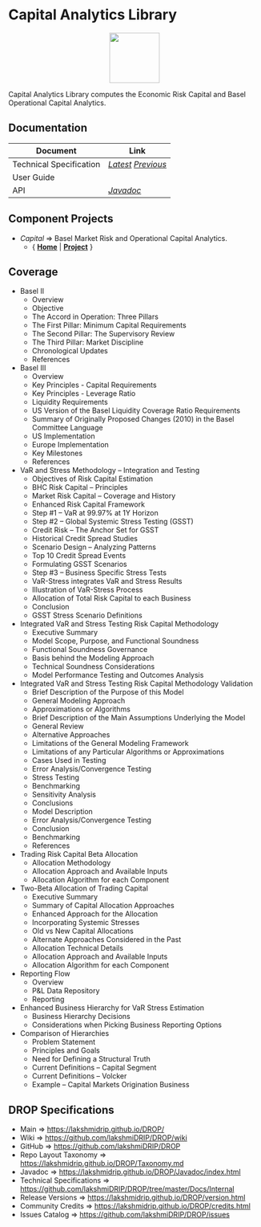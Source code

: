 ﻿
# Capital Analytics Library


<p align="center"><img src="https://github.com/lakshmiDRIP/DROP/blob/master/DRIP_Logo.gif?raw=true" width="100"></p>

Capital Analytics Library computes the Economic Risk Capital and Basel Operational Capital Analytics.


## Documentation

 |        Document         | Link |
 |-------------------------|------|
 | Technical Specification | [*Latest*](https://github.com/lakshmiDRIP/DROP/blob/master/Docs/Internal/CapitalAnalytics/CapitalAnalytics_v4.63.pdf) [*Previous*](https://github.com/lakshmiDRIP/DROP/blob/master/Docs/Internal/CapitalAnalytics) |
 | User Guide              |  |
 | API                     | [*Javadoc*](https://lakshmidrip.github.io/DROP/Javadoc/index.html)|


## Component Projects

 * *Capital* => Basel Market Risk and Operational Capital Analytics.
	* { [**Home**](https://github.com/lakshmiDRIP/DROP/tree/master/src/main/java/org/drip/capital/README.md) | 
	[**Project**](https://github.com/lakshmiDRIP/DROP/issues?q=is%3Aopen+is%3Aissue+label%3Acapital) }


## Coverage

 * Basel II
	* Overview
	* Objective
	* The Accord in Operation: Three Pillars
	* The First Pillar: Minimum Capital Requirements
	* The Second Pillar: The Supervisory Review
	* The Third Pillar: Market Discipline
	* Chronological Updates
	* References
 * Basel III
	* Overview
	* Key Principles - Capital Requirements
	* Key Principles - Leverage Ratio
	* Liquidity Requirements
	* US Version of the Basel Liquidity Coverage Ratio Requirements
	* Summary of Originally Proposed Changes (2010) in the Basel Committee Language
	* US Implementation
	* Europe Implementation
	* Key Milestones
	* References
 * VaR and Stress Methodology – Integration and Testing
	* Objectives of Risk Capital Estimation
	* BHC Risk Capital – Principles
	* Market Risk Capital – Coverage and History
	* Enhanced Risk Capital Framework
	* Step #1 – VaR at 99.97% at 1Y Horizon
	* Step #2 – Global Systemic Stress Testing (GSST)
	* Credit Risk – The Anchor Set for GSST
	* Historical Credit Spread Studies
	* Scenario Design – Analyzing Patterns
	* Top 10 Credit Spread Events
	* Formulating GSST Scenarios
	* Step #3 – Business Specific Stress Tests
	* VaR-Stress integrates VaR and Stress Results
	* Illustration of VaR-Stress Process
	* Allocation of Total Risk Capital to each Business
	* Conclusion
	* GSST Stress Scenario Definitions
 * Integrated VaR and Stress Testing Risk Capital Methodology
	* Executive Summary
	* Model Scope, Purpose, and Functional Soundness
	* Functional Soundness Governance
	* Basis behind the Modeling Approach
	* Technical Soundness Considerations
	* Model Performance Testing and Outcomes Analysis
 * Integrated VaR and Stress Testing Risk Capital Methodology Validation
	* Brief Description of the Purpose of this Model
	* General Modeling Approach
	* Approximations or Algorithms
	* Brief Description of the Main Assumptions Underlying the Model
	* General Review
	* Alternative Approaches
	* Limitations of the General Modeling Framework
	* Limitations of any Particular Algorithms or Approximations
	* Cases Used in Testing
	* Error Analysis/Convergence Testing
	* Stress Testing
	* Benchmarking
	* Sensitivity Analysis
	* Conclusions
	* Model Description
	* Error Analysis/Convergence Testing
	* Conclusion
	* Benchmarking
	* References
 * Trading Risk Capital Beta Allocation
	* Allocation Methodology
	* Allocation Approach and Available Inputs
	* Allocation Algorithm for each Component
 * Two-Beta Allocation of Trading Capital
	* Executive Summary
	* Summary of Capital Allocation Approaches
	* Enhanced Approach for the Allocation
	* Incorporating Systemic Stresses
	* Old vs New Capital Allocations
	* Alternate Approaches Considered in the Past
	* Allocation Technical Details
	* Allocation Approach and Available Inputs
	* Allocation Algorithm for each Component
 * Reporting Flow
	* Overview
	* P&L Data Repository
	* Reporting
 * Enhanced Business Hierarchy for VaR Stress Estimation
	* Business Hierarchy Decisions
	* Considerations when Picking Business Reporting Options
 * Comparison of Hierarchies
	* Problem Statement
	* Principles and Goals
	* Need for Defining a Structural Truth
	* Current Definitions – Capital Segment
	* Current Definitions – Volcker
	* Example – Capital Markets Origination Business

## DROP Specifications

 * Main                     => https://lakshmidrip.github.io/DROP/
 * Wiki                     => https://github.com/lakshmiDRIP/DROP/wiki
 * GitHub                   => https://github.com/lakshmiDRIP/DROP
 * Repo Layout Taxonomy     => https://lakshmidrip.github.io/DROP/Taxonomy.md
 * Javadoc                  => https://lakshmidrip.github.io/DROP/Javadoc/index.html
 * Technical Specifications => https://github.com/lakshmiDRIP/DROP/tree/master/Docs/Internal
 * Release Versions         => https://lakshmidrip.github.io/DROP/version.html
 * Community Credits        => https://lakshmidrip.github.io/DROP/credits.html
 * Issues Catalog           => https://github.com/lakshmiDRIP/DROP/issues
